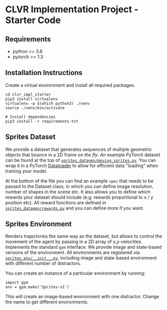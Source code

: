 # CLVR Implementation Project - Starter Code


## Requirements

- python >= 3.6
- pytorch >= 1.3

## Installation Instructions

Create a virtual environment and install all required packages.
```
cd clvr_impl_starter
pip3 install virtualenv
virtualenv -p $(which python3) ./venv
source ./venv/bin/activate

# Install dependencies
pip3 install -r requirements.txt
```

## Sprites Dataset

We provide a dataset that generates sequences of multiple geometric objects that bounce in a 2D frame _on the fly_. An example PyTorch
dataset can be found at the top of [`sprites_datagen/moving_sprites.py`](sprites_datagen/moving_sprites.py). You can wrap it 
in a PyTorch [Dataloader](https://pytorch.org/tutorials/beginner/data_loading_tutorial.html#iterating-through-the-dataset)
to allow for efficient data "loading" when training your model.

At the bottom of the file you can find an example `spec` that needs to be passed to the Dataset class, in which you can define
image resolution, number of shapes in the scene etc. It also allows you to define which rewards your dataset should include
(e.g. rewards proportional to x / y position etc). All reward functions are defined in [`sprites_datagen/rewards.py`](sprites_datagen/rewards.py)
and you can define more if you want.


## Sprites Environment

Renders trajectories the same way as the dataset, but allows to control the movement of the agent by passing in a 2D array of 
x,y-velocities. Implements the standard `gym` interface. We provide image and state-based versions of the environment.
All environments are registered via [`sprites_env/__init__.py`](sprites_env/__init__.py), including image and state-based
environment with different number of distractors.

You can create an instance of a particular environment by running:
```
import gym
env = gym.make('Sprites-v1')
```
This will create an image-based environment with one distractor. Change the name to get different environments.
